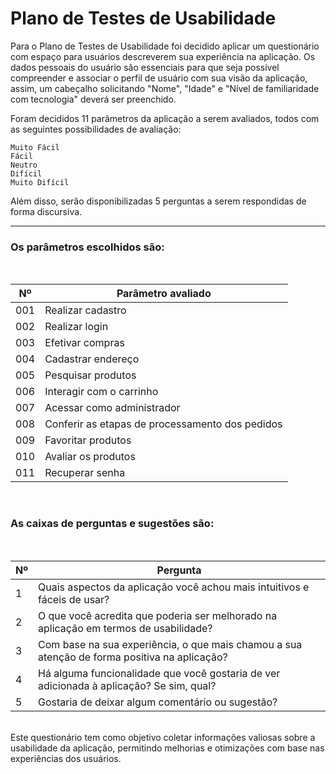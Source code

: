 # Plano de Testes de Usabilidade

Para o Plano de Testes de Usabilidade foi decidido aplicar um questionário com espaço para usuários descreverem sua experiência na aplicação. Os dados pessoais do usuário são essenciais para que seja possível compreender e associar o perfil de usuário com sua visão da aplicação, assim, um cabeçalho solicitando "Nome", "Idade" e "Nível de familiaridade com tecnologia" deverá ser preenchido.

Foram decididos 11 parâmetros da aplicação a serem avaliados, todos com as seguintes possibilidades de avaliação:

`Muito Fácil` <br>
`Fácil` <br>
`Neutro` <br>
`Difícil` <br>
`Muito Difícil`

Além disso, serão disponibilizadas 5 perguntas a serem respondidas de forma discursiva.

---

### Os parâmetros escolhidos são:
<br>

|Nº  |Parâmetro avaliado                                             |
|----|---------------------------------------------------------------|
|001 |Realizar cadastro                                              |
|002 |Realizar login                                                 |
|003 |Efetivar compras                                                 |
|004 |Cadastrar endereço                                    |
|005 |Pesquisar produtos                                  | 
|006 |Interagir com o carrinho                                      |
|007 |Acessar como administrador      |
|008 |Conferir as etapas de processamento dos pedidos                                      |
|009 |Favoritar produtos                         |
|010 |Avaliar os produtos                                             |
|011 |Recuperar senha  |

<br>

### As caixas de perguntas e sugestões são:
<br>

|Nº|Pergunta                                                                                    |
|--|--------------------------------------------------------------------------------------------|
|1 |Quais aspectos da aplicação você achou mais intuitivos e fáceis de usar?                    |
|2 |O que você acredita que poderia ser melhorado na aplicação em termos de usabilidade?        |
|3 |Com base na sua experiência, o que mais chamou a sua atenção de forma positiva na aplicação?|
|4 |Há alguma funcionalidade que você gostaria de ver adicionada à aplicação? Se sim, qual?     |
|5 |Gostaria de deixar algum comentário ou sugestão?                                            |

<br>
Este questionário tem como objetivo coletar informações valiosas sobre a usabilidade da aplicação, permitindo melhorias e otimizações com base nas experiências dos usuários.
